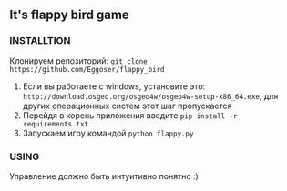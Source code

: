 ## It's flappy bird game

### INSTALLTION

Клонируем репозиторий: `git clone https://github.com/Eggoser/flappy_bird`

1. Если вы работаете с windows, установите это: `http://download.osgeo.org/osgeo4w/osgeo4w-setup-x86_64.exe`, для других операционных систем этот шаг пропускается
2. Перейдя в корень приложения введите `pip install -r requirements.txt`
3. Запускаем игру командой `python flappy.py`

### USING

Управление должно быть интуитивно понятно :)

